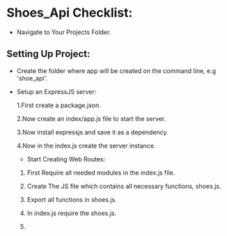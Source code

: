 # Shoes_Api Checklist:

* Navigate to Your Projects Folder.

## Setting Up Project:

* Create the folder where app will be created on the command line, e.g 'shoe_api'.



* Setup an ExpressJS server:

  1.First create a package.json.


  2.Now create an index/app.js file to start the server.


  3.Now install expressjs and save it as a dependency.


  4.Now in the index.js create the server instance.


  * Start Creating Web Routes:

  1. First Require all needed modules in the index.js file.

  2. Create The JS file which contains all necessary functions, shoes.js.

  3. Export all functions in shoes.js.

  4. In index.js require the shoes.js.

  5.   
